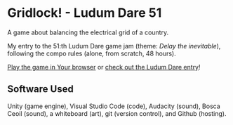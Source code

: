 # Gridlock! - Ludum Dare 51

A game about balancing the electrical grid of a country.

My entry to the 51:th Ludum Dare game jam (theme: *Delay the inevitable*), following the compo rules (alone, from scratch, 48 hours).

[Play the game in Your browser](https://aggrathon.github.io/LudumDare50/) or [check out the Ludum Dare entry](https://ldjam.com/events/ludum-dare/51/gridlock)!

## Software Used

Unity (game engine), Visual Studio Code (code), Audacity (sound), Bosca Ceoil (sound), a whiteboard (art), git (version control), and Github (hosting).
